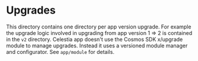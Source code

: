 # Upgrades

This directory contains one directory per app version upgrade. For example the upgrade logic involved in upgrading from app version 1 => 2 is contained in the `v2` directory. Celestia app doesn't use the Cosmos SDK x/upgrade module to manage upgrades. Instead it uses a versioned module manager and configurator. See `app/module` for details.
